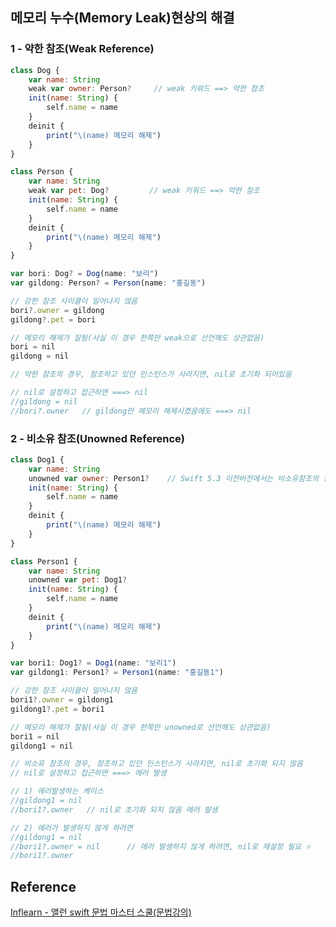 ## 메모리 누수(Memory Leak)현상의 해결
### 1 - 약한 참조(Weak Reference)
```javascript
class Dog {
    var name: String
    weak var owner: Person?     // weak 키워드 ==> 약한 참조   
    init(name: String) {
        self.name = name
    }    
    deinit {
        print("\(name) 메모리 해제")
    }
}

class Person {
    var name: String
    weak var pet: Dog?         // weak 키워드 ==> 약한 참조
    init(name: String) {
        self.name = name
    }    
    deinit {
        print("\(name) 메모리 해제")
    }
}

var bori: Dog? = Dog(name: "보리")
var gildong: Person? = Person(name: "홍길동")

// 강한 참조 사이클이 일어나지 않음
bori?.owner = gildong
gildong?.pet = bori

// 메모리 해제가 잘됨(사실 이 경우 한쪽만 weak으로 선언해도 상관없음)
bori = nil
gildong = nil

// 약한 참조의 경우, 참조하고 있던 인스턴스가 사라지면, nil로 초기화 되어있음

// nil로 설정하고 접근하면 ===> nil
//gildong = nil
//bori?.owner   // gildong만 메모리 해제시켰음에도 ===> nil
```
### 2 - 비소유 참조(Unowned Reference)
```javascript
class Dog1 {
    var name: String
    unowned var owner: Person1?    // Swift 5.3 이전버전에서는 비소유참조의 경우, 옵셔널 타입 선언이 안되었음  
    init(name: String) {
        self.name = name
    }   
    deinit {
        print("\(name) 메모리 해제")
    }
}

class Person1 {
    var name: String
    unowned var pet: Dog1?    
    init(name: String) {
        self.name = name
    }    
    deinit {
        print("\(name) 메모리 해제")
    }
}

var bori1: Dog1? = Dog1(name: "보리1")
var gildong1: Person1? = Person1(name: "홍길동1")

// 강한 참조 사이클이 일어나지 않음
bori1?.owner = gildong1
gildong1?.pet = bori1

// 메모리 해제가 잘됨(사실 이 경우 한쪽만 unowned로 선언해도 상관없음)
bori1 = nil
gildong1 = nil

// 비소유 참조의 경우, 참조하고 있던 인스턴스가 사라지면, nil로 초기화 되지 않음
// nil로 설정하고 접근하면 ===> 에러 발생

// 1) 에러발생하는 케이스
//gildong1 = nil
//bori1?.owner   // nil로 초기화 되지 않음 에러 발생

// 2) 에러가 발생하지 않게 하려면
//gildong1 = nil
//bori1?.owner = nil      // 에러 발생하지 않게 하려면, nil로 재설정 필요 ⭐️
//bori1?.owner
```
## Reference
[Inflearn - 앨런 swift 문법 마스터 스쿨(문법강의)](https://www.inflearn.com/course/%EC%8A%A4%EC%9C%84%ED%94%84%ED%8A%B8-%EB%AC%B8%EB%B2%95-%EB%A7%88%EC%8A%A4%ED%84%B0-%EC%8A%A4%EC%BF%A8/dashboard)
